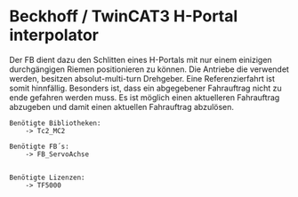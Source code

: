 # Beckhoff / TwinCAT3 H-Portal interpolator

Der FB dient dazu den Schlitten eines H-Portals mit nur einem einizigen durchgängigen Riemen positionieren zu können.
Die Antriebe die verwendet werden, besitzen absolut-multi-turn Drehgeber. Eine Referenzierfahrt ist somit hinnfällig.
Besonders ist, dass ein abgegebener Fahrauftrag nicht zu ende gefahren werden muss. Es ist möglich einen aktuelleren
Fahrauftrag abzugeben und damit einen aktuellen Fahrauftrag abzulösen.
```
Benötigte Bibliotheken:
	-> Tc2_MC2
	
Benötigte FB´s:
	-> FB_ServoAchse

	
Benötigte Lizenzen:
	-> TF5000
```
